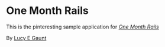 # One Month Rails 

This is the pinteresting sample application for
[*One Month Rails*](http://onemonthrails.com)

By [Lucy E Gaunt](http://www.twitter.com/missgaunt)